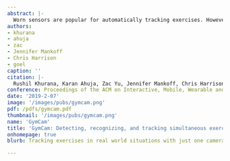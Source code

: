 ```yaml
---
abstract: |-
  Worn sensors are popular for automatically tracking exercises. However, a wearable is usually attached to one part of the body, tracks only that location, and thus is inadequate for capturing a wide range of exercises, especially when other limbs are involved. Cameras, on the other hand, can fully track a user's body, but suffer from noise and occlusion. We present GymCam, a camera-based system for automatically detecting, recognizing and tracking multiple people and exercises simultaneously in unconstrained environments without any user intervention. We collected data in a varsity gym, correctly segmenting exercises from other activities with an accuracy of 84.6%, recognizing the type of exercise at 93.6% accuracy, and counting the number of repetitions to within +-1.7 on average. GymCam advances the field of real-time exercise tracking by filling some crucial gaps, such as tracking whole body motion, handling occlusion, and enabling single-point sensing for a multitude of users.
authors:
- khurana
- ahuja
- zac
- Jennifer Mankoff
- Chris Harrison
- goel
caption: ''
citation: |-
  Rushil Khurana, Karan Ahuja, Zac Yu, Jennifer Mankoff, Chris Harrison, and Mayank Goel. 2019. GymCam: Detecting, Recognizing and Tracking Simultaneous Exercises in Unconstrained Scenes. Proc. ACM Interact. Mob. Wearable Ubiquitous Technol. 2, 4, Article 185 (December 2018), 17 pages. DOI: https://doi.org/10.1145/3287063
conference: Proceedings of the ACM on Interactive, Mobile, Wearable and Ubiquitous Technologies (IMWUT), 2019
date: '2019-2-07'
image: '/images/pubs/gymcam.png'
pdf: /pdfs/gymcam.pdf
thumbnail: '/images/pubs/gymcam.png'
name: 'GymCam'
title: 'GymCam: Detecting, recognizing, and tracking simultaneous exercises in unconstrained scenes'
onhomepage: true
blurb: Tracking exercises in real world situations with just one camera

---
```

